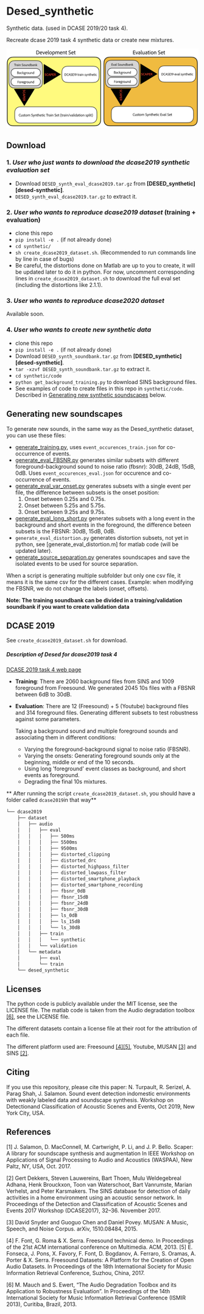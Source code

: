 # Desed_synthetic
Synthetic data. (used in DCASE 2019/20 task 4).

Recreate dcase 2019 task 4 synthetic data or create new mixtures.

![soundbank-diagram][img-soundbank]

## Download

### 1. *User who just wants to download the dcase2019 synthetic evaluation set*
* Download `DESED_synth_eval_dcase2019.tar.gz` from **[DESED_synthetic][desed-synthetic]**.
* `DESED_synth_eval_dcase2019.tar.gz` to extract it.

### 2. *User who wants to reproduce dcase2019 dataset* (training + evaluation)
* clone this repo
* `pip install -e .` (if not already done)
* `cd synthetic/`
* `sh create_dcase2019_dataset.sh`. (Recommended to run commands line by line in case of bugs)
* Be careful, the distortions done on Matlab are up to you to create, it will be updated later to do it in python. 
For now, uncomment corresponding lines in `create_dcase2019_dataset.sh` to download the full eval set 
(including the distortions like 2.1.1).
	
### 3. *User who wants to reproduce dcase2020 dataset*
Available soon.
	
### 4. *User who wants to create new synthetic data*
* clone this repo
* `pip install -e .` (if not already done)
* Download `DESED_synth_soundbank.tar.gz` from **[DESED_synthetic][desed-synthetic]**.
* `tar -xzvf DESED_synth_soundbank.tar.gz` to extract it.
* `cd synthetic/code`
* `python get_background_training.py` to download SINS background files.
* See examples of code to create files in this repo in `synthetic/code`. 
Described in [Generating new synthetic soundscapes](#gendata) below.


## Generating new soundscapes

To generate new sounds, in the same way as the Desed_synthetic dataset, you can use these files:
 * [generate_training.py], uses `event_occurences_train.json` for co-occurrence of events.
 * [generate_eval_FBSNR.py] generates similar subsets with different foreground-background sound to noise ratio (fbsnr): 30dB, 24dB, 15dB, 0dB.
 Uses `event_occurences_eval.json` for occurence and co-occurrence of events.  
 * [generate_eval_var_onset.py] generates subsets with a single event per file, the difference between subsets is
  the onset position:
    1. Onset between 0.25s and 0.75s. 
    2. Onset between 5.25s and 5.75s. 
    3. Onset between 9.25s and 9.75s.
 * [generate_eval_long_short.py] generates subsets with a long event in the background and short events in the foreground, 
 the difference beteen subsets is the FBSNR: 30dB, 15dB, 0dB. 
 * `generate_eval_distortion.py` generates distortion subsets, not yet in python, 
 see [generate_eval_distortion.m] for matlab code (will be updated later).
 * [generate_source_separation.py] generates soundscapes and save the isolated events to be used for source separation.

When a script is generating multiple subfolder but only one csv file, it means it is the same csv for the different cases.
Example: when modifying the FBSNR, we do not change the labels (onset, offsets). 

**Note: The training soundbank can be divided in a training/validation soundbank if you want to create validation data**

## DCASE 2019
See `create_dcase2019_dataset.sh` for download.

##### Description of Desed for dcase2019 task 4
[DCASE 2019 task 4 web page][website-dcase]


* **Training**: There are 2060 background files from SINS and 1009 foreground from Freesound.
We generated 2045 10s files with a FBSNR between 6dB to 30dB.
* **Evaluation**: 	There are 12 (Freesound) + 5 (Youtube) background files and 314 foreground files. 
Generating different subsets to test robustness against some parameters.

	Taking a background sound and multiple foreground sounds and associating them in different conditions:
	* Varying the foreground-background signal to noise ratio (FBSNR).
	* Varying the onsets: Generating foreground sounds only at the beginning, middle or end of the 10 seconds.
	* Using long 'foreground' event classes as background, and short events as foreground. 
	* Degrading the final 10s mixtures.


** After running the script `create_dcase2019_dataset.sh`, you should have a folder called `dcase2019`in that way**
```
└── dcase2019
    ├── dataset
    │   ├── audio
    │   │   ├── eval
    │   │   │   ├── 500ms
    │   │   │   ├── 5500ms
    │   │   │   ├── 9500ms
    │   │   │   ├── distorted_clipping
    │   │   │   ├── distorted_drc
    │   │   │   ├── distorted_highpass_filter
    │   │   │   ├── distorted_lowpass_filter
    │   │   │   ├── distorted_smartphone_playback
    │   │   │   ├── distorted_smartphone_recording
    │   │   │   ├── fbsnr_0dB
    │   │   │   ├── fbsnr_15dB
    │   │   │   ├── fbsnr_24dB
    │   │   │   ├── fbsnr_30dB
    │   │   │   ├── ls_0dB
    │   │   │   ├── ls_15dB
    │   │   │   └── ls_30dB
    │   │   ├── train
    │   │   │   └── synthetic
    │   │   └── validation
    │   └── metadata
    │       ├── eval
    │       └── train
    └── desed_synthetic
```


## Licenses
The python code is publicly available under the MIT license, see the LICENSE file. 
The matlab code is taken from the Audio degradation toolbox [[6]](#6), see the LICENSE file.

The different datasets contain a license file at their root for the attribution of each file.

The different platform used are: Freesound [[4]](#4)[[5]](#5), Youtube, MUSAN [[3]](#3) and SINS [[2]](#2).  

## Citing
If you use this repository, please cite this paper:
N. Turpault, R. Serizel, A. Parag Shah, J. Salamon. 
Sound event detection indomestic environments with weakly labeled data and soundscape synthesis. 
Workshop on Detectionand Classification of Acoustic Scenes and Events, Oct 2019, New York City, USA.

## References
<a id="1">[1]</a> J. Salamon, D. MacConnell, M. Cartwright, P. Li, and J. P. Bello. Scaper: A library for soundscape synthesis and augmentation
In IEEE Workshop on Applications of Signal Processing to Audio and Acoustics (WASPAA), New Paltz, NY, USA, Oct. 2017.

<a id="2">[2]</a> Gert Dekkers, Steven Lauwereins, Bart Thoen, Mulu Weldegebreal Adhana, Henk Brouckxon, Toon van Waterschoot, Bart Vanrumste, Marian Verhelst, and Peter Karsmakers.
The SINS database for detection of daily activities in a home environment using an acoustic sensor network.
In Proceedings of the Detection and Classification of Acoustic Scenes and Events 2017 Workshop (DCASE2017), 32–36. November 2017.

<a id="3">[3]</a> David Snyder and Guoguo Chen and Daniel Povey.
MUSAN: A Music, Speech, and Noise Corpus.
arXiv, 1510.08484, 2015.

<a id="4">[4]</a> F. Font, G. Roma & X. Serra. Freesound technical demo. In Proceedings of the 21st ACM international conference on Multimedia. ACM, 2013.
 <a id="5">[5]</a> E. Fonseca, J. Pons, X. Favory, F. Font, D. Bogdanov, A. Ferraro, S. Oramas, A. Porter & X. Serra. Freesound Datasets: A Platform for the Creation of Open Audio Datasets.
In Proceedings of the 18th International Society for Music Information Retrieval Conference, Suzhou, China, 2017.

 <a id="5">[6]</a> M. Mauch and S. Ewert, “The Audio Degradation Toolbox and its Application to Robustness Evaluation”. 
In Proceedings of the 14th International Society for Music Information Retrieval Conference (ISMIR 2013), Curitiba, Brazil, 2013.

[./code/generate_eval_distortions.m]: ./code/generate_eval_distortions.m
[generate_eval_FBSNR.py]: ./code/generate_eval_FBSNR.py
[generate_eval_long_short.py]: ./code/generate_eval_long_short.py
[generate_training.py]: ./code/generate_training.py
[generate_eval_var_onset.py]: ./code/generate_eval_var_onset.py
[generate_source_separation.py]: ./code/generate_source_separation.py
[img-soundbank]: ../img/soundbank_diagram.png
[readme-root]: ../README.md

[website-dcase]: http://dcase.community/challenge2019/task-sound-event-detection-in-domestic-environments
